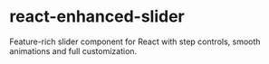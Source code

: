 # react-enhanced-slider
Feature-rich slider component for React with step controls, smooth animations and full customization.
